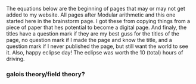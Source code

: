 The equations below are the beginning of pages that may or may not get added to my website. All pages after Modular arithmetic and this one started here in the brainstorm page. I got these from copying things from a piece of paper that hes potential to become a digital page. And finaly, the titles have a question mark if they are my best guss for the titles of the page, no question mark if I made the page and know the title, and a question mark if I never published the page, but still want the world to see it. Also, happy eclipse day! The eclipse was worth the $10$ (total) hours of driving.

### galois theory/field theory?
